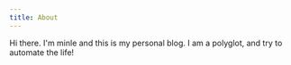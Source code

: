 ```yaml
---
title: About
---
```


Hi there. I'm minle and this is my personal blog.
I am a polyglot, and try to automate the life!
<re-icons></re-icons>